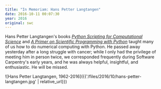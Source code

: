 ```yaml
---
title: "In Memoriam: Hans Petter Langtangen"
date: 2016-10-11 00:07:30
year: 2016
original: swc
---
```


Hans Petter Langtangen's books
*[Python Scripting for Computational Science](https://www.amazon.com/Python-Scripting-Computational-Science-Engineering/dp/3540739157/)*
and
*[A Primer on Scientific Programming with Python](https://www.amazon.com/Scientific-Programming-Computational-Science-Engineering/dp/3642549586/)*
taught many of us how to do numerical computing with Python.
He passed away yesterday after a long struggle with cancer;
while I only had the privilege of meeting him in person twice,
we corresponded frequently during Software Carpentry's early years,
and he was always helpful, insightful, and enthusiastic.
He will be missed.

![Hans Petter Langtangen, 1962-2016]({{'/files/2016/10/hans-petter-langtangen.jpg' | relative_url}})
